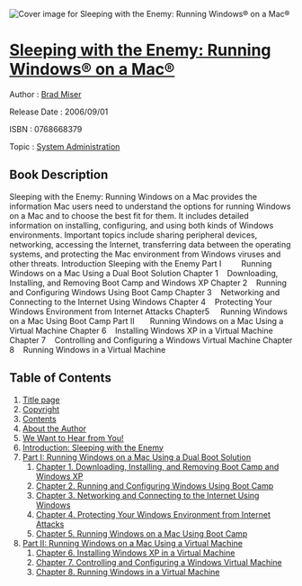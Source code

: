 ![Cover image for Sleeping with the Enemy: Running Windows® on a Mac®](https://imgdetail.ebookreading.net/cover/cover/system_admin/EB0768668379.jpg)

[Sleeping with the Enemy: Running Windows® on a Mac®](https://ebookreading.net/view/book/Sleeping+with+the+Enemy%3A+Running+Windows%C2%AE+on+a+Mac%C2%AE-EB0768668379_1.html "Sleeping with the Enemy: Running Windows® on a Mac®")
====================================================================================================================

Author : [Brad Miser](https://ebookreading.net/search/author/Brad+Miser)

Release Date : 2006/09/01

ISBN : 0768668379

Topic : [System Administration](https://ebookreading.net/search/category/system-administration)

Book Description
-----------------

Sleeping with the Enemy: Running Windows on a Mac provides the information Mac users need to understand the options for running Windows on a Mac and to choose the best fit for them. It includes detailed information on installing, configuring, and using both kinds of Windows environments. Important topics include sharing peripheral devices, networking, accessing the Internet, transferring data between the operating systems, and protecting the Mac environment from Windows viruses and other threats.
Introduction Sleeping with the Enemy
Part I         Running Windows on a Mac Using a Dual Boot Solution
Chapter 1    Downloading, Installing, and Removing Boot Camp and Windows XP
Chapter 2    Running and Configuring Windows Using Boot Camp
Chapter 3    Networking and Connecting to the Internet Using Windows
Chapter 4    Protecting Your Windows Environment from Internet Attacks
Chapter5     Running Windows on a Mac Using Boot Camp
Part II       Running Windows on a Mac Using a Virtual Machine
Chapter 6    Installing Windows XP in a Virtual Machine
Chapter 7    Controlling and Configuring a Windows Virtual Machine
Chapter 8    Running Windows in a Virtual Machine
              
Table of Contents
-----------------

1. [Title page](https://ebookreading.net/view/book/Sleeping+with+the+Enemy%3A+Running+Windows%C2%AE+on+a+Mac%C2%AE-EB0768668379_2.html)
1. [Copyright](https://ebookreading.net/view/book/Sleeping+with+the+Enemy%3A+Running+Windows%C2%AE+on+a+Mac%C2%AE-EB0768668379_3.html)
1. [Contents](https://ebookreading.net/view/book/Sleeping+with+the+Enemy%3A+Running+Windows%C2%AE+on+a+Mac%C2%AE-EB0768668379_4.html)
1. [About the Author](https://ebookreading.net/view/book/Sleeping+with+the+Enemy%3A+Running+Windows%C2%AE+on+a+Mac%C2%AE-EB0768668379_5.html)
1. [We Want to Hear from You!](https://ebookreading.net/view/book/Sleeping+with+the+Enemy%3A+Running+Windows%C2%AE+on+a+Mac%C2%AE-EB0768668379_6.html)
1. [Introduction: Sleeping with the Enemy](https://ebookreading.net/view/book/Sleeping+with+the+Enemy%3A+Running+Windows%C2%AE+on+a+Mac%C2%AE-EB0768668379_7.html)
1. [Part I: Running Windows on a Mac Using a Dual Boot Solution](https://ebookreading.net/view/book/Sleeping+with+the+Enemy%3A+Running+Windows%C2%AE+on+a+Mac%C2%AE-EB0768668379_8.html)
    1. [Chapter 1. Downloading, Installing, and Removing Boot Camp and Windows XP](https://ebookreading.net/view/book/Sleeping+with+the+Enemy%3A+Running+Windows%C2%AE+on+a+Mac%C2%AE-EB0768668379_9.html#ch1)
    1. [Chapter 2. Running and Configuring Windows Using Boot Camp](https://ebookreading.net/view/book/Sleeping+with+the+Enemy%3A+Running+Windows%C2%AE+on+a+Mac%C2%AE-EB0768668379_10.html#ch2)
    1. [Chapter 3. Networking and Connecting to the Internet Using Windows](https://ebookreading.net/view/book/Sleeping+with+the+Enemy%3A+Running+Windows%C2%AE+on+a+Mac%C2%AE-EB0768668379_11.html#ch3)
    1. [Chapter 4. Protecting Your Windows Environment from Internet Attacks](https://ebookreading.net/view/book/Sleeping+with+the+Enemy%3A+Running+Windows%C2%AE+on+a+Mac%C2%AE-EB0768668379_12.html#ch4)
    1. [Chapter 5. Running Windows on a Mac Using Boot Camp](https://ebookreading.net/view/book/Sleeping+with+the+Enemy%3A+Running+Windows%C2%AE+on+a+Mac%C2%AE-EB0768668379_13.html#ch5)
1. [Part II: Running Windows on a Mac Using a Virtual Machine](https://ebookreading.net/view/book/Sleeping+with+the+Enemy%3A+Running+Windows%C2%AE+on+a+Mac%C2%AE-EB0768668379_14.html#part02)
    1. [Chapter 6. Installing Windows XP in a Virtual Machine](https://ebookreading.net/view/book/Sleeping+with+the+Enemy%3A+Running+Windows%C2%AE+on+a+Mac%C2%AE-EB0768668379_15.html#ch6)
    1. [Chapter 7. Controlling and Configuring a Windows Virtual Machine](https://ebookreading.net/view/book/Sleeping+with+the+Enemy%3A+Running+Windows%C2%AE+on+a+Mac%C2%AE-EB0768668379_16.html#ch7)
    1. [Chapter 8. Running Windows in a Virtual Machine](https://ebookreading.net/view/book/Sleeping+with+the+Enemy%3A+Running+Windows%C2%AE+on+a+Mac%C2%AE-EB0768668379_17.html#ch8)
